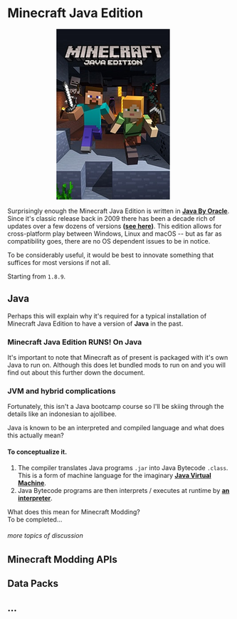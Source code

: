 # Minecraft Java Edition

<p align="center">
<img src="../icons/Minecraft-Java_Keyart_255x383.jpg"
    alt="Minecraft Java Edition"
    style="align: left; padding-right: 30px;" /></p>

Surprisingly enough the Minecraft Java Edition is written in **[Java By Oracle](https://www.java.com/)**. Since it's classic release back in 2009 there has been a decade rich of updates over a few dozens of versions **([see here](https://minecraft.fandom.com/wiki/Java_Edition_version_history))**. This edition allows for cross-platform play between Windows, Linux and macOS -- but as far as compatibility goes, there are no OS dependent issues to be in notice.

To be considerably useful, it would be best to innovate something that suffices for most versions if not all.

Starting from `1.8.9`.

## Java

Perhaps this will explain why it's required for a typical installation of Minecraft Java Edition to have a version of **Java** in the past.

### **Minecraft Java Edition RUNS! On Java**

It's important to note that Minecraft as of present is packaged with it's own Java to run on. Although this does let bundled mods to run on and you will find out about this further down the document.

### JVM and hybrid complications

Fortunately, this isn't a Java bootcamp course so I'll be skiing through the details like an indonesian to ajollibee.

Java is known to be an interpreted and compiled language and what does this actually mean?

#### To conceptualize it.

1.  The compiler translates Java programs `.jar` into Java Bytecode `.class`. This is a form of machine language for the imaginary **[Java Virtual Machine](https://simple.wikipedia.org/wiki/Java_virtual_machine)**.
2.  Java Bytecode programs are then interprets / executes at runtime by **[an interpreter](https://www.javatpoint.com/java-interpreter)**.

What does this mean for Minecraft Modding?
<br>
To be completed...

###### more topics of discussion

## Minecraft Modding APIs

## Data Packs

## ...
